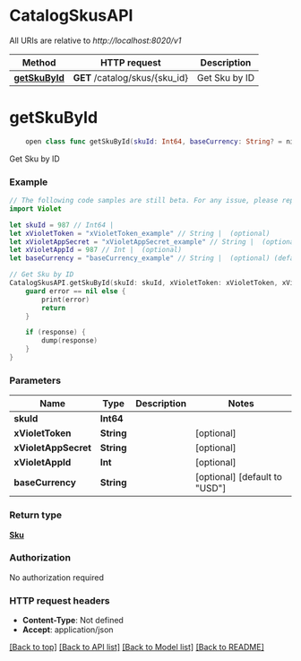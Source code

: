 # CatalogSkusAPI

All URIs are relative to *http://localhost:8020/v1*

Method | HTTP request | Description
------------- | ------------- | -------------
[**getSkuById**](CatalogSkusAPI.md#getskubyid) | **GET** /catalog/skus/{sku_id} | Get Sku by ID


# **getSkuById**
```swift
    open class func getSkuById(skuId: Int64, baseCurrency: String? = nil, completion: @escaping (_ data: Sku?, _ error: Error?) -> Void)
```

Get Sku by ID

### Example
```swift
// The following code samples are still beta. For any issue, please report via http://github.com/OpenAPITools/openapi-generator/issues/new
import Violet

let skuId = 987 // Int64 | 
let xVioletToken = "xVioletToken_example" // String |  (optional)
let xVioletAppSecret = "xVioletAppSecret_example" // String |  (optional)
let xVioletAppId = 987 // Int |  (optional)
let baseCurrency = "baseCurrency_example" // String |  (optional) (default to "USD")

// Get Sku by ID
CatalogSkusAPI.getSkuById(skuId: skuId, xVioletToken: xVioletToken, xVioletAppSecret: xVioletAppSecret, xVioletAppId: xVioletAppId, baseCurrency: baseCurrency) { (response, error) in
    guard error == nil else {
        print(error)
        return
    }

    if (response) {
        dump(response)
    }
}
```

### Parameters

Name | Type | Description  | Notes
------------- | ------------- | ------------- | -------------
 **skuId** | **Int64** |  | 
 **xVioletToken** | **String** |  | [optional] 
 **xVioletAppSecret** | **String** |  | [optional] 
 **xVioletAppId** | **Int** |  | [optional] 
 **baseCurrency** | **String** |  | [optional] [default to &quot;USD&quot;]

### Return type

[**Sku**](Sku.md)

### Authorization

No authorization required

### HTTP request headers

 - **Content-Type**: Not defined
 - **Accept**: application/json

[[Back to top]](#) [[Back to API list]](../README.md#documentation-for-api-endpoints) [[Back to Model list]](../README.md#documentation-for-models) [[Back to README]](../README.md)

